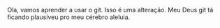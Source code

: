 Ola, vamos aprender a usar o git.
Isso é uma alteração.
Meu Deus git tá ficando plausíveu pro meu cérebro aleluia.